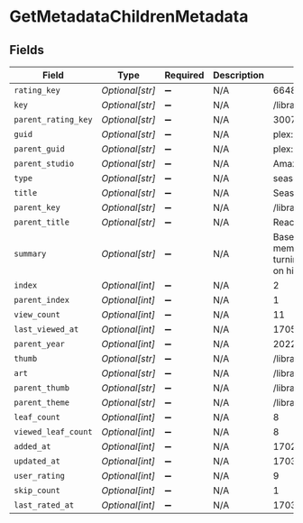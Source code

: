 # GetMetadataChildrenMetadata


## Fields

| Field                                                                                                                                              | Type                                                                                                                                               | Required                                                                                                                                           | Description                                                                                                                                        | Example                                                                                                                                            |
| -------------------------------------------------------------------------------------------------------------------------------------------------- | -------------------------------------------------------------------------------------------------------------------------------------------------- | -------------------------------------------------------------------------------------------------------------------------------------------------- | -------------------------------------------------------------------------------------------------------------------------------------------------- | -------------------------------------------------------------------------------------------------------------------------------------------------- |
| `rating_key`                                                                                                                                       | *Optional[str]*                                                                                                                                    | :heavy_minus_sign:                                                                                                                                 | N/A                                                                                                                                                | 66488                                                                                                                                              |
| `key`                                                                                                                                              | *Optional[str]*                                                                                                                                    | :heavy_minus_sign:                                                                                                                                 | N/A                                                                                                                                                | /library/metadata/66488/children                                                                                                                   |
| `parent_rating_key`                                                                                                                                | *Optional[str]*                                                                                                                                    | :heavy_minus_sign:                                                                                                                                 | N/A                                                                                                                                                | 30072                                                                                                                                              |
| `guid`                                                                                                                                             | *Optional[str]*                                                                                                                                    | :heavy_minus_sign:                                                                                                                                 | N/A                                                                                                                                                | plex://season/652aea6549508477c34c6000                                                                                                             |
| `parent_guid`                                                                                                                                      | *Optional[str]*                                                                                                                                    | :heavy_minus_sign:                                                                                                                                 | N/A                                                                                                                                                | plex://show/5d9c09190aaccd001f8f42f0                                                                                                               |
| `parent_studio`                                                                                                                                    | *Optional[str]*                                                                                                                                    | :heavy_minus_sign:                                                                                                                                 | N/A                                                                                                                                                | Amazon Studios                                                                                                                                     |
| `type`                                                                                                                                             | *Optional[str]*                                                                                                                                    | :heavy_minus_sign:                                                                                                                                 | N/A                                                                                                                                                | season                                                                                                                                             |
| `title`                                                                                                                                            | *Optional[str]*                                                                                                                                    | :heavy_minus_sign:                                                                                                                                 | N/A                                                                                                                                                | Season 2                                                                                                                                           |
| `parent_key`                                                                                                                                       | *Optional[str]*                                                                                                                                    | :heavy_minus_sign:                                                                                                                                 | N/A                                                                                                                                                | /library/metadata/30072                                                                                                                            |
| `parent_title`                                                                                                                                     | *Optional[str]*                                                                                                                                    | :heavy_minus_sign:                                                                                                                                 | N/A                                                                                                                                                | Reacher                                                                                                                                            |
| `summary`                                                                                                                                          | *Optional[str]*                                                                                                                                    | :heavy_minus_sign:                                                                                                                                 | N/A                                                                                                                                                | Based on"Bad Luck and Trouble," when members of Reacher's old military unit start turning up dead, Reacher has just one thing on his mind-revenge. |
| `index`                                                                                                                                            | *Optional[int]*                                                                                                                                    | :heavy_minus_sign:                                                                                                                                 | N/A                                                                                                                                                | 2                                                                                                                                                  |
| `parent_index`                                                                                                                                     | *Optional[int]*                                                                                                                                    | :heavy_minus_sign:                                                                                                                                 | N/A                                                                                                                                                | 1                                                                                                                                                  |
| `view_count`                                                                                                                                       | *Optional[int]*                                                                                                                                    | :heavy_minus_sign:                                                                                                                                 | N/A                                                                                                                                                | 11                                                                                                                                                 |
| `last_viewed_at`                                                                                                                                   | *Optional[int]*                                                                                                                                    | :heavy_minus_sign:                                                                                                                                 | N/A                                                                                                                                                | 1705646565                                                                                                                                         |
| `parent_year`                                                                                                                                      | *Optional[int]*                                                                                                                                    | :heavy_minus_sign:                                                                                                                                 | N/A                                                                                                                                                | 2022                                                                                                                                               |
| `thumb`                                                                                                                                            | *Optional[str]*                                                                                                                                    | :heavy_minus_sign:                                                                                                                                 | N/A                                                                                                                                                | /library/metadata/66488/thumb/1703065033                                                                                                           |
| `art`                                                                                                                                              | *Optional[str]*                                                                                                                                    | :heavy_minus_sign:                                                                                                                                 | N/A                                                                                                                                                | /library/metadata/30072/art/1705739923                                                                                                             |
| `parent_thumb`                                                                                                                                     | *Optional[str]*                                                                                                                                    | :heavy_minus_sign:                                                                                                                                 | N/A                                                                                                                                                | /library/metadata/30072/thumb/1705739923                                                                                                           |
| `parent_theme`                                                                                                                                     | *Optional[str]*                                                                                                                                    | :heavy_minus_sign:                                                                                                                                 | N/A                                                                                                                                                | /library/metadata/30072/theme/1705739923                                                                                                           |
| `leaf_count`                                                                                                                                       | *Optional[int]*                                                                                                                                    | :heavy_minus_sign:                                                                                                                                 | N/A                                                                                                                                                | 8                                                                                                                                                  |
| `viewed_leaf_count`                                                                                                                                | *Optional[int]*                                                                                                                                    | :heavy_minus_sign:                                                                                                                                 | N/A                                                                                                                                                | 8                                                                                                                                                  |
| `added_at`                                                                                                                                         | *Optional[int]*                                                                                                                                    | :heavy_minus_sign:                                                                                                                                 | N/A                                                                                                                                                | 1702602021                                                                                                                                         |
| `updated_at`                                                                                                                                       | *Optional[int]*                                                                                                                                    | :heavy_minus_sign:                                                                                                                                 | N/A                                                                                                                                                | 1703065033                                                                                                                                         |
| `user_rating`                                                                                                                                      | *Optional[int]*                                                                                                                                    | :heavy_minus_sign:                                                                                                                                 | N/A                                                                                                                                                | 9                                                                                                                                                  |
| `skip_count`                                                                                                                                       | *Optional[int]*                                                                                                                                    | :heavy_minus_sign:                                                                                                                                 | N/A                                                                                                                                                | 1                                                                                                                                                  |
| `last_rated_at`                                                                                                                                    | *Optional[int]*                                                                                                                                    | :heavy_minus_sign:                                                                                                                                 | N/A                                                                                                                                                | 1703881224                                                                                                                                         |